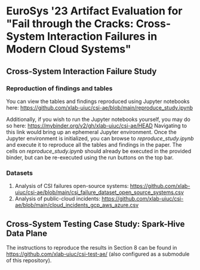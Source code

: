 # EuroSys '23 Artifact Evaluation for "Fail through the Cracks: Cross-System Interaction Failures in Modern Cloud Systems"

## Cross-System Interaction Failure Study

### Reproduction of findings and tables

You can view the tables and findings reproduced using Jupyter notebooks here: https://github.com/xlab-uiuc/csi-ae/blob/main/reproduce_study.ipynb

Additionally, if you wish to run the Jupyter notebooks yourself, you may do so here: https://mybinder.org/v2/gh/xlab-uiuc/csi-ae/HEAD
Navigating to this link would bring up an ephemeral Jupyter environment. Once the Jupyter environment is initialized, you can browse to _reproduce_study.ipynb_ and execute it to reproduce all the tables and findings in the paper. The cells on _reproduce_study.ipynb_ should already be executed in the provided binder, but can be re-executed
using the run buttons on the top bar.

### Datasets

1. Analysis of CSI failures open-source systems: https://github.com/xlab-uiuc/csi-ae/blob/main/csi_failure_dataset_open_source_systems.csv
2. Analysis of public-cloud incidents: https://github.com/xlab-uiuc/csi-ae/blob/main/cloud_incidents_gcp_aws_azure.csv

## Cross-System Testing Case Study: Spark-Hive Data Plane

The instructions to reproduce the results in Section 8 can be found in https://github.com/xlab-uiuc/csi-test-ae/ (also configured as a submodule of this repository).

